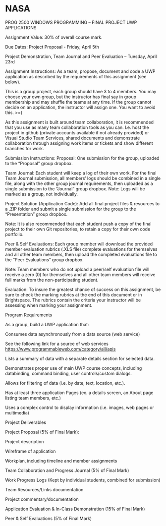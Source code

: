 # NASA
PROG 2500 WINDOWS PROGRAMMING – FINAL PROJECT
UWP APPLICATIONS


Assignment Value: 30% of overall course mark.

Due Dates: Project Proposal - Friday, April 5th

Project Demonstration, Team Journal and Peer Evaluation – Tuesday, April 23rd

Assignment Instructions:
As a team, propose, document and code a UWP application as described by the requirements of this assignment (see below).

This is a group project, each group should have 3 to 4 members. You may choose your own group, but the instructor has final say in group membership and may shuffle the teams at any time. If the group cannot decide on an application, the instructor will assign one. You want to avoid this. >=)

As this assignment is built around team collaboration, it is recommended that you use as many team collaboration tools as you can. I.e. host the project in github (private accounts available if not already provided) or Visual Studio Team Services, shared documents and demonstrate collaboration through assigning work items or tickets and show different branches for work.

Submission Instructions:
Proposal: One submission for the group, uploaded to the “Proposal” group dropbox.

Team Journal: Each student will keep a log of their own work. For the final Team Journal submission, all members’ logs should be combined in a single file, along with the other group journal requirements, then uploaded as a single submission to the “Journal” group dropbox. Note: Logs will be marked as a group, not individually.

Project Solution (Application Code): Add all final project files & resources to a .ZIP folder and submit a single submission for the group to the “Presentation” group dropbox.

Note: It is also recommended that each student push a copy of the final project to their own Git repositories, to retain a copy for their own code portfolio.

Peer & Self Evaluations: Each group member will download the provided member evaluation rubrics (.XLS file) complete evaluations for themselves and all other team members, then upload the completed evaluations file to the “Peer Evaluations” group dropbox.

Note: Team members who do not upload a peer/self evaluation file will receive a zero (0) for themselves and all other team members will receive full marks from the non-participating student.

Evaluation:
To insure the greatest chance of success on this assignment, be sure to check the marking rubrics at the end of this document or in Brightspace. The rubrics contain the criteria your instructor will be assessing when marking your assignment.

Program Requirements

As a group, build a UWP application that:

Consumes data asynchronously from a data source (web service)

See the following link for a source of web services https://www.programmableweb.com/category/all/apis

Lists a summary of data with a separate details section for selected data.

Demonstrates proper use of main UWP course concepts, including databinding, command binding, user controls/custom dialogs.

Allows for filtering of data (i.e. by date, text, location, etc.).

Has at least three application Pages (ex. a details screen, an About page listing team members, etc.)

Uses a complex control to display information (i.e. images, web pages or multimedia)



Project Deliverables

Project Proposal (5% of Final Mark):

Project description

Wireframe of application

Workplan, including timeline and member assignments

Team Collaboration and Progress Journal (5% of Final Mark)

Work Progress Logs (Kept by individual students, combined for submission)

Team Resources/Links documentation

Project commentary/documentation

Application Evaluation & In-Class Demonstration (15% of Final Mark)

Peer & Self Evaluations (5% of Final Mark)
